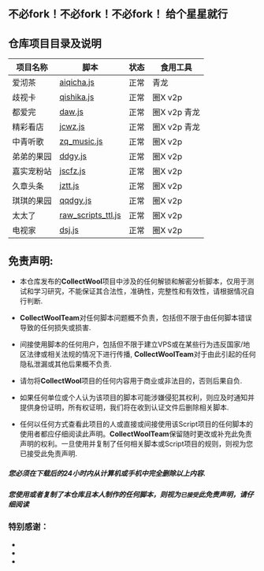 ## 不必fork！不必fork！不必fork！ 给个星星就行

## 仓库项目目录及说明
| 项目名称 | 脚本       | 状态 | 食用工具 |
| -------- | -------------- | ---------- |---------- |
| 爱沏茶 | [aiqicha.js](https://github.com/CollectWoolTeam/CollectWool/tree/main/AiQiCha) | 正常 | 青龙|
| 歧视卡 | [qishika.js](https://github.com/CollectWoolTeam/CollectWool/tree/main/QuanQiuGouQiShi) | 正常 | 圈X v2p|
| 都爱完 | [daw.js](https://github.com/CollectWoolTeam/CollectWool/tree/main/DouAiWan) | 正常 | 圈X v2p 青龙|
| 精彩看店 | [jcwz.js](https://github.com/CollectWoolTeam/CollectWool/tree/main/JingCaiKanDian) | 正常 | 圈X v2p 青龙 |
| 中青听歌 | [zq_music.js](https://github.com/CollectWoolTeam/CollectWool/tree/main/ZhongQingKanDian) | 正常 | 圈X v2p |
| 弟弟的果园 | [ddgy.js](https://github.com/CollectWoolTeam/CollectWool/tree/main/DiDiGuoYuan) | 正常 | 圈X v2p |
| 嘉实宠粉站 | [jscfz.js](https://github.com/CollectWoolTeam/CollectWool/tree/main/JiaShiChongFenZhan) | 正常 | 圈X v2p |
| 久章头条 | [jztt.js](https://github.com/CollectWoolTeam/CollectWool/tree/main/JiuZhangTouTiao) | 正常 | 圈X v2p |
| 琪琪的果园 | [qqdgy.js](https://github.com/CollectWoolTeam/CollectWool/tree/main/QiQiDeGuoYuan) | 正常 | 圈X v2p |
| 太太了 | [raw_scripts_ttl.js](https://github.com/CollectWoolTeam/CollectWool/tree/main/TaiTaiLe) | 正常 | 圈X v2p |
| 电视家 | [dsj.js](https://github.com/CollectWoolTeam/CollectWool/tree/main/DianShiJia) | 正常 | 圈X v2p |
## 免责声明: 

* 本仓库发布的**CollectWool**项目中涉及的任何解锁和解密分析脚本，仅用于测试和学习研究，不能保证其合法性，准确性，完整性和有效性，请根据情况自行判断.

* **CollectWoolTeam**对任何脚本问题概不负责，包括但不限于由任何脚本错误导致的任何损失或损害.

* 间接使用脚本的任何用户，包括但不限于建立VPS或在某些行为违反国家/地区法律或相关法规的情况下进行传播, **CollectWoolTeam**对于由此引起的任何隐私泄漏或其他后果概不负责.

* 请勿将**CollectWool**项目的任何内容用于商业或非法目的，否则后果自负.

* 如果任何单位或个人认为该项目的脚本可能涉嫌侵犯其权利，则应及时通知并提供身份证明，所有权证明，我们将在收到认证文件后删除相关脚本.

* 任何以任何方式查看此项目的人或直接或间接使用该Script项目的任何脚本的使用者都应仔细阅读此声明。**CollectWoolTeam**保留随时更改或补充此免责声明的权利。一旦使用并复制了任何相关脚本或Script项目的规则，则视为您已接受此免责声明.


##### 您必须在下载后的24小时内从计算机或手机中完全删除以上内容.

##### 您使用或者复制了本仓库且本人制作的任何脚本，则视为`已接受`此免责声明，请仔细阅读 #####


### 特别感谢： ###
* 

* 

* 


